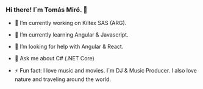 ### Hi there! I´m Tomás Miró. 👋

<!--
**tomasmiro/tomasmiro** is a ✨ _special_ ✨ repository because its `README.md` (this file) appears on your GitHub profile.
-->

- 🔭 I’m currently working on Kiltex SAS (ARG).

- 🌱 I’m currently learning Angular & Javascript.

- 🤔 I’m looking for help with Angular & React.

- 💬 Ask me about C# (.NET Core)

- ⚡ Fun fact: I love music and movies. I´m DJ & Music Producer. I also love nature and traveling around the world.
